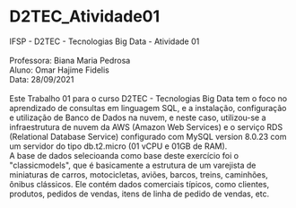 # D2TEC_Atividade01
IFSP - D2TEC - Tecnologias Big Data - Atividade 01<br>
<br>
Professora: Biana Maria Pedrosa<br>
Aluno: Omar Hajime Fidelis<br>
Data: 28/09/2021<br>
<br>
Este Trabalho 01 para o curso D2TEC - Tecnologias Big Data tem o foco no aprendizado de consultas em linguagem SQL, e a instalação, configuração e utilização de Banco de Dados na nuvem, e neste caso, utilizou-se a infraestrutura de nuvem da AWS (Amazon Web Services) e o serviço RDS (Relational Database Service) configurado com MySQL version 8.0.23 com um servidor do tipo db.t2.micro (01 vCPU e 01GB de RAM).
<br>
A base de dados selecioanda como base deste exercício foi o "classicmodels", que é basicamente a estrutura de um varejista de miniaturas de carros, motocicletas, aviões, barcos, treins, caminhões, ônibus clássicos. Ele contém dados comerciais típicos, como clientes, produtos, pedidos de vendas, itens de linha de pedido de vendas, etc.
